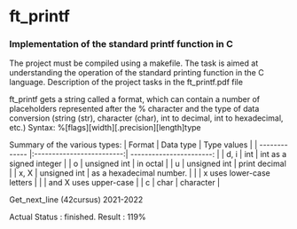 # ft_printf

### Implementation of the standard printf function in C
The project must be compiled using a makefile. The task is aimed at understanding the operation of the standard printing function in the C language.
Description of the project tasks in the ft_printf.pdf file

ft_printf gets a string called a format, which can contain a number of placeholders represented after the % character and the type of data conversion (string (str), character (char), int to decimal, int to hexadecimal, etc.) Syntax: %[flags][width][.precision][length]type

Summary of the various types:
| Format        | Data type                 | Type values               |
| ------------- |:-------------------------:| -----------------------:  |
| d, i          | int                       | int as a signed integer   |
| o             | unsigned int              | in octal                  |
| u             | unsigned int              | print decimal             |
| x, X          | unsigned int              | as a hexadecimal number.  |
|                                           | x uses lower-case letters |
|                                           | and X uses upper-case     |
| c             | char                      | character                 |

Get_next_line (42cursus) 2021-2022

Actual Status : finished.
Result : 119%
